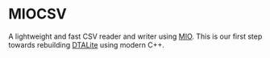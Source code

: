 # MIOCSV

A lightweight and fast CSV reader and writer using [MIO](https://github.com/wxinix/MIO). This is our first step towards rebuilding [DTALite](https://github.com/jdlph/DTALite) using modern C++.
